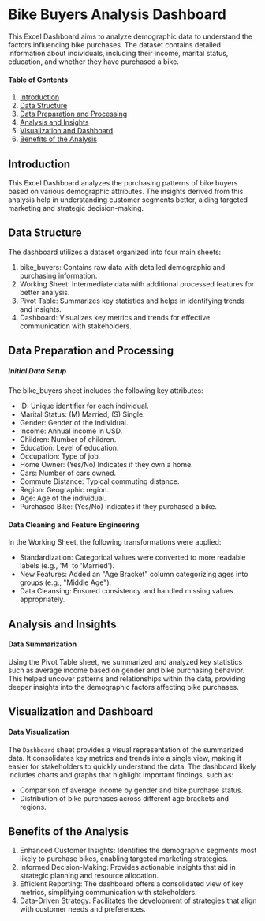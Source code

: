 # Bike Buyers Analysis Dashboard
This Excel Dashboard aims to analyze demographic data to understand the factors influencing bike purchases. The dataset contains detailed information about individuals, including their income, marital status, education, and whether they have purchased a bike.

#### Table of Contents
1. [Introduction](#introduction)
2. [Data Structure](#data-structure)
3. [Data Preparation and Processing](#data-preparation-and-processing)
4. [Analysis and Insights](#analysis-and-insights)
5. [Visualization and Dashboard](#visualization-and-dashboard)
6. [Benefits of the Analysis](#benefits-of-the-analysis)

## Introduction
This Excel Dashboard analyzes the purchasing patterns of bike buyers based on various demographic attributes. The insights derived from this analysis help in understanding customer segments better, aiding targeted marketing and strategic decision-making.

## Data Structure
The dashboard utilizes a dataset organized into four main sheets:

1. bike_buyers: Contains raw data with detailed demographic and purchasing information.
2. Working Sheet: Intermediate data with additional processed features for better analysis.
3. Pivot Table: Summarizes key statistics and helps in identifying trends and insights.
4. Dashboard: Visualizes key metrics and trends for effective communication with stakeholders.

## Data Preparation and Processing
##### Initial Data Setup
The bike_buyers sheet includes the following key attributes:

- ID: Unique identifier for each individual.
- Marital Status: (M) Married, (S) Single.
- Gender: Gender of the individual.
- Income: Annual income in USD.
- Children: Number of children.
- Education: Level of education.
- Occupation: Type of job.
- Home Owner: (Yes/No) Indicates if they own a home.
- Cars: Number of cars owned.
- Commute Distance: Typical commuting distance.
- Region: Geographic region.
- Age: Age of the individual.
- Purchased Bike: (Yes/No) Indicates if they purchased a bike.

#### Data Cleaning and Feature Engineering
In the Working Sheet, the following transformations were applied:

- Standardization: Categorical values were converted to more readable labels (e.g., 'M' to 'Married').
- New Features: Added an "Age Bracket" column categorizing ages into groups (e.g., "Middle Age").
- Data Cleansing: Ensured consistency and handled missing values appropriately.

## Analysis and Insights  
#### Data Summarization
Using the Pivot Table sheet, we summarized and analyzed key statistics such as average income based on gender and bike purchasing behavior. This helped uncover patterns and relationships within the data, providing deeper insights into the demographic factors affecting bike purchases.

## Visualization and Dashboard
#### Data Visualization
The `Dashboard` sheet provides a visual representation of the summarized data. It consolidates key metrics and trends into a single view, making it easier for stakeholders to quickly understand the data. The dashboard likely includes charts and graphs that highlight important findings, such as:

- Comparison of average income by gender and bike purchase status.
- Distribution of bike purchases across different age brackets and regions.

## Benefits of the Analysis
1. Enhanced Customer Insights: Identifies the demographic segments most likely to purchase bikes, enabling targeted marketing strategies.
2. Informed Decision-Making: Provides actionable insights that aid in strategic planning and resource allocation.
3. Efficient Reporting: The dashboard offers a consolidated view of key metrics, simplifying communication with stakeholders.
4. Data-Driven Strategy: Facilitates the development of strategies that align with customer needs and preferences.
